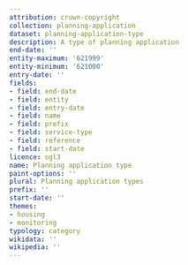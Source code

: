 ```yaml
---
attribution: crown-copyright
collection: planning-application
dataset: planning-application-type
description: A type of planning application
end-date: ''
entity-maximum: '621999'
entity-minimum: '621000'
entry-date: ''
fields:
- field: end-date
- field: entity
- field: entry-date
- field: name
- field: prefix
- field: service-type
- field: reference
- field: start-date
licence: ogl3
name: Planning application type
paint-options: ''
plural: Planning application types
prefix: ''
start-date: ''
themes:
- housing
- monitoring
typology: category
wikidata: ''
wikipedia: ''
---
```

